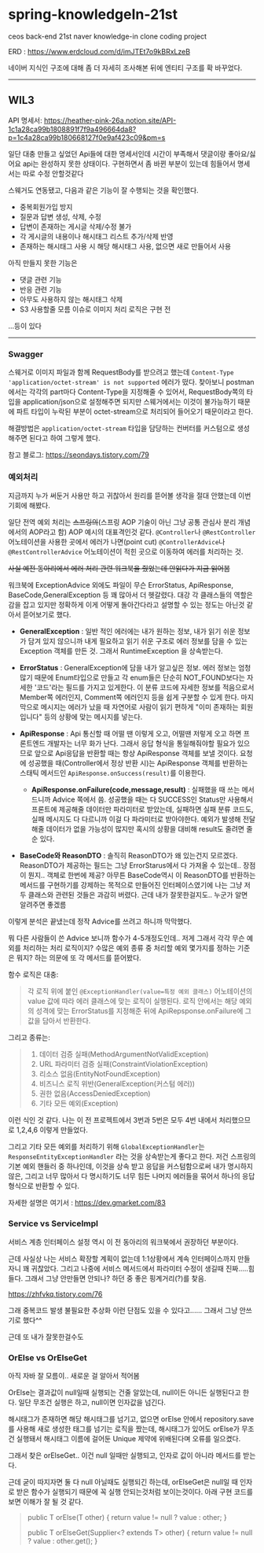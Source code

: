 # spring-knowledgeIn-21st
ceos back-end 21st naver knowledge-in clone coding project

ERD : https://www.erdcloud.com/d/imJTEt7o9kBRxLzeB

네이버 지식인 구조에 대해 좀 더 자세히 조사해본 뒤에 엔티티 구조를 확 바꾸었다.

---
## WIL3

API 명세서: https://heather-pink-26a.notion.site/API-1c1a28ca99b1808891f7f9a496664da8?p=1c4a28ca99b180668127f0e9af423c09&pm=s

일단 대충 만들고 싶었던 Api들에 대한 명세서인데 시간이 부족해서 댓글이랑 좋아요/싫어요 api는 완성하지 못한 상태이다.
구현하면서 좀 바뀐 부분이 있는데 힘들어서 명세서는 따로 수정 안할것같다

스웨거도 연동됐고, 다음과 같은 기능이 잘 수행되는 것을 확인했다.
- 중복회원가입 방지
- 질문과 답변 생성, 삭제, 수정
- 답변이 존재하는 게시글 삭제/수정 불가
- 각 게시글의 내용이나 해시태그 리스트 추가/삭제 반영
- 존재하는 해시태그 사용 시 해당 해시태그 사용, 없으면 새로 만들어서 사용

아직 만들지 못한 기능은
- 댓글 관련 기능
- 반응 관련 기능
- 아무도 사용하지 않는 해시태그 삭제
- S3 사용할줄 모름 이슈로 이미지 처리 로직은 구현 전

...등이 있다

-----
### Swagger
스웨거로 이미지 파일과 함께 RequestBody를 받으려고 했는데 `Content-Type 'application/octet-stream' is not supported` 에러가 떴다.
찾아보니 postman 에서는 각각의 part마다 Content-Type을 지정해줄 수 있어서,
RequestBody쪽의 타입을 application/json으로 설정해주면 되지만 스웨거에서는 이것이 불가능하기 때문에
파트 타입이 누락된 부분이 octet-stream으로 처리되어 들어오기 때문이라고 한다.

해결방법은 `application/octet-stream` 타입을 담당하는 컨버터를 커스텀으로 생성해주면 된다고 하여 그렇게 했다.

참고 블로그: https://seondays.tistory.com/79

### 예외처리
지금까지 누가 써둔거 사용만 하고 귀찮아서 원리를 뜯어볼 생각을 절대 안했는데 이번 기회에 해봤다.

일단 전역 예외 처리는 ~~스프링의~~(스프링 AOP 기술이 아닌 그냥 공통 관심사 분리 개념에서의 AOP라고 함) AOP 예시의 대표격인것 같다.
`@Controller`나 `@RestController` 어노테이션을 사용한 곳에서 에러가 나면(point cut)
`@ControllerAdvice`나 `@RestControllerAdvice` 어노테이션이 적힌 곳으로 이동하여 에러를 처리하는 것.

~~사실 예전 동아리에서 에러 처리 관련 워크북을 줬었는데 안읽다가 지금 읽어봄~~

워크북에 ExceptionAdvice 외에도 파일이 무슨 ErrorStatus, ApiResponse, BaseCode,GeneralException 등 꽤 많아서 더 헷갈렸다.
대강 각 클래스들의 역할은 감을 잡고 있지만 정확하게 이게 어떻게 돌아간다라고 설명할 수 있는 정도는 아닌것 같아서 뜯어보기로 했다.


- **GeneralException** : 일반 적인 에러에는 내가 원하는 정보, 내가 읽기 쉬운 정보가 담겨 있지 않으니까
  내게 필요하고 읽기 쉬운 구조로 에러 정보를 담을 수 있는 Exception 객체를 만든 것.
  그래서 RuntimeException 을 상속받는다.


- **ErrorStatus** : GeneralException에 담을 내가 알고싶은 정보. 에러 정보는 엄청 많기 때문에
  Enum타입으로 만들고 각 enum들은 단순히 NOT_FOUND보다는 자세한 '코드'라는 필드를 가지고 있게한다.
  이 분류 코드에 자세한 정보를 적음으로서 Member쪽 에러인지, Comment쪽 에러인지 등을 쉽게 구분할 수 있게 한다.
  마지막으로 메시지는 에러가 났을 때 자연어로 사람이 읽기 편하게 "이미 존재하는 회원입니다" 등의 상황에 맞는 메시지를 넣는다.
 

- **ApiResponse** : Api 통신할 때 어떨 땐 이렇게 오고, 어떨땐 저렇게 오고 하면 프론트엔드 개발자는 너무 화가 난다.
  그래서 응답 형식을 통일해줘야할 필요가 있으므로 앞으로 Api응답을 반환할 때는 항상 ApiResponse 객체를 보낼 것이다.
  요청에 성공했을 때(Controller에서 정상 반환 시)는 ApiResponse 객체를 반환하는 스태틱 메서드인 `ApiResponse.onSuccess(result)`를 이용한다.
  - **ApiResponse.onFailure(code,message,result)** : 실패했을 때 쓰는 메서드니까 Advice 쪽에서 씀. 성공했을 때는 다 SUCCESS인 Status만 사용해서
    프론트에 제공해줄 데이터만 파라미터로 받았는데, 실패하면 실패 분류 코드도, 실패 메시지도 다 다르니까 이걸 다 파라미터로 받아야한다.
    예외가 발생해 전달해줄 데이터가 없을 가능성이 많지만 혹시의 상황을 대비해 result도 줄려면 줄 순 있다.


- **BaseCode와 ReasonDTO** : 솔직히 ReasonDTO가 왜 있는건지 모르겠다. ReasonDTO가 제공하는 필드는 그냥 ErrorStarus에서 다 가져올 수 있는데..
  장점이 뭔지.. 객체로 한번에 제공? 아무튼 BaseCode역시 이 ReasonDTO를 반환하는 메서드를 구현하기를 강제하는 목적으로 만들어진 인터페이스였기에
  나는 그냥 저 두 클래스와 관련된 것들은 과감히 버렸다. 근데 내가 잘못한걸지도.. 누군가 알면 알려주면 좋겠름

이렇게 분석은 끝냈는데 정작 Advice를 쓰려고 하니까 막막했다.

뭐 다른 사람들이 쓴 Advice 보니까 함수가 4-5개정도인데..
저게 그래서 각각 무슨 예외를 처리하는 처리 로직이지? 수많은 예외 종류 중 처리할 예외 몇가지를 정하는 기준은 뭐지?
하는 의문에 또 각 메서드를 뜯어봤다.

함수 로직은 대충:
>각 로직 위에 붙인 `@ExceptionHandler(value=특정 예외 클래스)` 어노테이션의 value 값에 따라
>에러 클래스에 맞는 로직이 실행된다. 로직 안에서는 해당 예외의 성격에 맞는 ErrorStatus를 지정해준 뒤에
> ApiRepsponse.onFailure에 그 값을 담아서 반환한다.

그리고 종류는:
>1. 데이터 검증 실패(MethodArgumentNotValidException)
>2. URL 파라미터 검증 실패(ConstraintViolationException)
>3. 리소스 없음(EntityNotFoundException)
>4. 비즈니스 로직 위반(GeneralException(커스텀 에러))
>5. 권한 없음(AccessDeniedException)
>6. 기타 모든 예외(Exception)

이런 식인 것 같다.
나는 이 전 프로젝트에서 3번과 5번은 모두 4번 내에서 처리했으므로
1,2,4,6 이렇게 만들었다.

그리고 기타 모든 예외를 처리하기 위해 `GlobalExceptionHandler`는 `ResponseEntityExceptionHandler` 라는 것을
상속받는게 좋다고 한다. 저건 스프링의 기본 예외 핸들러 중 하나인데, 이것을 상속 받고 응답을 커스텀함으로써
내가 명시하지 않은, 그리고 너무 많아서 다 명시하기도 너무 힘든 나머지 에러들을 묶어서 하나의 응답 형식으로 반환할 수 있다.

자세한 설명은 여기서 : https://dev.gmarket.com/83

### Service vs ServiceImpl
서비스 계층 인터페이스 설정 역시 이 전 동아리의 워크북에서 권장하던 부분이다.

근데 사실상 나는 서비스 확장할 계획이 없는데 1:1상황에서 계속 인터페이스까지 만들자니 꽤 귀찮았다.
그리고 나중에 서비스 메서드에서 파라미터 수정이 생길때 진짜.....힘들다.
그래서 그냥 안만들면 안되나? 하던 중 좋은 핑계거리(?)를 찾음.

https://zhfvkq.tistory.com/76

그래 중복코드 발생 불필요한 추상화 이런 단점도 있을 수 있다고......
그래서 그냥 안쓰기로 했다^^

근데 또 내가 잘못한걸수도
### OrElse vs OrElseGet
아직 자바 잘 모름이.. 새로운 걸 알아서 적어봄

OrElse는 결과값이 null일때 실행되는 건줄 알았는데, null이든 아니든 실행된다고 한다.
일단 무조건 실행은 하고, null이면 인자값을 넘긴다.

해시태그가 존재하면 해당 해시태그를 넘기고, 없으면 orElse 안에서 repository.save를 사용해 새로 생성한 태그를 넘기는 로직을 짰는데,
해시태그가 있어도 orElse가 무조건 실행돼서 해시태그 이름에 걸어둔 Unique 제약에 위배된다며 오류를 일으켰다.

그래서 찾은 orElseGet.. 이건 null 일때만 실행되고, 인자로 값이 아니라 메서드를 받는다.

근데 굳이 따지자면 둘 다 null 아닐때도 실행되긴 하는데, orElseGet은 null일 때 인자로 받은 함수가 실행되기 때문에 꼭 실행 안되는것처럼 보이는것이다.
아래 구현 코드를 보면 이해가 잘 될 것 같다.

>public T orElse(T other) {
return value != null ? value : other;
}
> 
>public T orElseGet(Supplier<? extends T> other) {
return value != null ? value : other.get();
}




